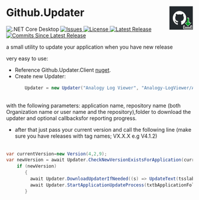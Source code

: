 <h1 align="left">Github.Updater <img src="./Assets/GitHubUpdater.png" align="right" width="63px" height="63px"></h1> 

![.NET Core Desktop](https://github.com/LiorBanai/Github.Updater/workflows/.NET%20Core%20Desktop/badge.svg)
<a href="https://github.com/LiorBanai/Github.Updater/issues">
    <img src="https://img.shields.io/github/issues/LiorBanai/Github.Updater"  alt="Issues"/>
</a>
<a href="https://github.com/LiorBanai/Github.Updater/blob/master/LICENSE">
    <img src="https://img.shields.io/github/license/LiorBanai/Github.Updater"  alt="License"/>
</a>
<a href="https://github.com/LiorBanai/Github.Updater/releases"> 
    <img src="https://img.shields.io/github/v/release/LiorBanai/Github.Updater"  alt="Latest Release"/>
</a> 
 <a href="https://github.com/LiorBanai/Github.Updater/compare/V1.0.4...master">
    <img src="https://img.shields.io/github/commits-since/LiorBanai/Github.Updater/latest"  alt="Commits Since Latest Release"/>
</a>
       
       
a small utility to update your application when you have new release

very easy to use:

- Reference Github.Updater.Client [nuget](https://www.nuget.org/packages/Github.Updater.Client/).
- Create new Updater:
```csharp
       Updater = new Updater("Analogy Log Viewer", "Analogy-LogViewer/Analogy.LogViewer", updateFolder, "c:\", downloadSpeed,downloadProgress, downloadProgressValue);
           
```

with the following parameters: application name, repository name (both Organization name or user name and the repository),folder to  download the updater and optional callbacksfor reporting progress.

- after that just pass your current version and call the following line (make sure you have releases with tag names; VX.X.X e.g V4.1.2)

```csharp

var currentVersion=new Version(4,2,9);
var newVersion = await Updater.CheckNewVersionExistsForApplication(currentVersion);
    if (newVersion)
       {
         await Updater.DownloadUpdaterIfNeeded((s) => UpdateText(tsslabel, s));
         await Updater.StartApplicationUpdateProcess(txtbApplicationFolder.Text,"net472.zip");
       }
          
```
